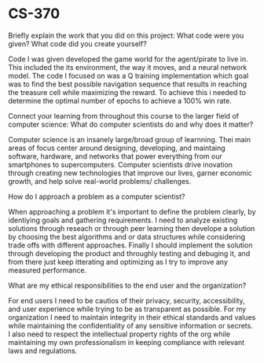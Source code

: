 # CS-370

Briefly explain the work that you did on this project: What code were you given? What code did you create yourself?

Code I was given developed the game world for the agent/pirate to live in. This included the its environment, the way it moves, and a neural network model. The code I focused on was a Q training implementation which goal was to find the best possible navigation sequence that results in reaching the treasure cell while maximizing the reward. To achieve this i needed to determine the optimal number of epochs to achieve a 100% win rate.

Connect your learning from throughout this course to the larger field of computer science:
What do computer scientists do and why does it matter?

Computer science is an insanely large/broad group of learnning. Thei main areas of focus center around designing, developing, and maintaing software, hardware, and networks that power everything from our smartphones to supercomputers. Computer scientists drive inovation through creating new technologies that improve our lives, garner economic growth, and help solve real-world problems/ challenges. 

How do I approach a problem as a computer scientist?

When approaching a problem it's important to define the problem clearly, by identiying goals and gathering requirements. I need to analyze existing solutions through reseach or through peer learning then develope a solution by choosing the best algorithms and or data structures while considering trade offs with different approaches. Finally I should implement the solution through developing the product and throughly testing and debuging it, and from there just keep itterating and optimizing as I try to improve any measured performance.

What are my ethical responsibilities to the end user and the organization?

For end users I need to be cautios of their privacy, security, accessibility, and user experience while trying to be as transparent as possible. For my organization I need to maintain integrity in their ethical standards and values while maintaining the confidentiality of any sensitive information or secrets. I also need to respect the intellectual property rights of the org while maintaining my own professionalism in keeping compliance with relevant laws and regulations.
